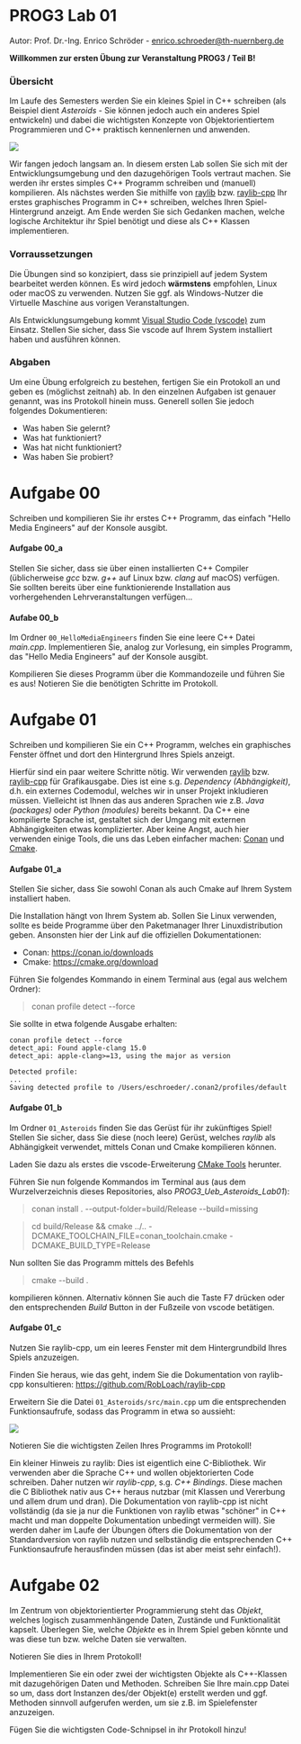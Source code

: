 # PROG3 Lab 01
Autor: Prof. Dr.-Ing. Enrico Schröder - enrico.schroeder@th-nuernberg.de

**Willkommen zur ersten Übung zur Veranstaltung PROG3 / Teil B!**

### Übersicht
Im Laufe des Semesters werden Sie ein kleines Spiel in C++ schreiben (als Beispiel dient *Asteroids* - Sie können jedoch auch ein anderes Spiel entwickeln) und dabei die wichtigsten Konzepte von Objektorientiertem Programmieren und C++ praktisch kennenlernen und anwenden.

![](screenshot_asteroids.png)

Wir fangen jedoch langsam an. In diesem ersten Lab sollen Sie sich mit der Entwicklungsumgebung und den dazugehörigen Tools vertraut machen. Sie werden ihr erstes simples C++ Programm schreiben und (manuell) kompilieren. Als nächstes werden Sie mithilfe von [raylib](https://www.raylib.com) bzw. [raylib-cpp](https://github.com/RobLoach/raylib-cpp) Ihr erstes graphisches Programm in C++ schreiben, welches Ihren Spiel-Hintergrund anzeigt. Am Ende werden Sie sich Gedanken machen, welche logische Architektur ihr Spiel benötigt und diese als C++ Klassen implementieren.


### Vorraussetzungen
Die Übungen sind so konzipiert, dass sie prinzipiell auf jedem System bearbeitet werden können. Es wird jedoch **wärmstens** empfohlen, Linux oder macOS zu verwenden. Nutzen Sie ggf. als Windows-Nutzer die Virtuelle Maschine aus vorigen Veranstaltungen. 

Als Entwicklungsumgebung kommt [Visual Studio Code (vscode)](https://code.visualstudio.com) zum Einsatz. Stellen Sie sicher, dass Sie vscode auf Ihrem System installiert haben und ausführen können.

### Abgaben
Um eine Übung erfolgreich zu bestehen, fertigen Sie ein Protokoll an und geben es (möglichst zeitnah) ab. In den einzelnen Aufgaben ist genauer genannt, was ins Protokoll hinein muss. Generell sollen Sie jedoch folgendes Dokumentieren:
* Was haben Sie gelernt?
* Was hat funktioniert?
* Was hat nicht funktioniert?
* Was haben Sie probiert?

# Aufgabe 00
Schreiben und kompilieren Sie ihr erstes C++ Programm, das einfach "Hello Media Engineers" auf der Konsole ausgibt.  

#### Aufgabe 00_a
Stellen Sie sicher, dass sie über einen installierten C++ Compiler (üblicherweise *gcc* bzw. *g++* auf Linux bzw. *clang* auf macOS) verfügen. Sie sollten bereits über eine funktionierende Installation aus vorhergehenden Lehrveranstaltungen verfügen...
####  Aufabe 00_b
Im Ordner `00_HelloMediaEngineers` finden Sie eine leere C++ Datei *main.cpp*. Implementieren Sie, analog zur Vorlesung, ein simples Programm, das "Hello Media Engineers" auf der Konsole ausgibt.

Kompilieren Sie dieses Programm über die Kommandozeile und führen Sie es aus! Notieren Sie die benötigten Schritte im Protokoll.

# Aufgabe 01
Schreiben und kompilieren Sie ein C++ Programm, welches ein graphisches Fenster öffnet und dort den Hintergrund Ihres Spiels anzeigt.

Hierfür sind ein paar weitere Schritte nötig. Wir verwenden [raylib](https://www.raylib.com) bzw. [raylib-cpp](https://github.com/RobLoach/raylib-cpp) für Grafikausgabe. Dies ist eine s.g. *Dependency (Abhängigkeit)*, d.h. ein externes Codemodul, welches wir in unser Projekt inkludieren müssen. Vielleicht ist Ihnen das aus anderen Sprachen wie z.B. *Java (packages)* oder *Python (modules)* bereits bekannt. Da C++ eine kompilierte Sprache ist, gestaltet sich der Umgang mit externen Abhängigkeiten etwas komplizierter. Aber keine Angst, auch hier verwenden einige Tools, die uns das Leben einfacher machen: [Conan](https://conan.io) und [Cmake](https://cmake.org).

#### Aufgabe 01_a
Stellen Sie sicher, dass Sie sowohl Conan als auch Cmake auf Ihrem System installiert haben.

Die Installation hängt von Ihrem System ab. Sollen Sie Linux verwenden, sollte es beide Programme über den Paketmanager Ihrer Linuxdistribution geben. Ansonsten hier der Link auf die offiziellen Dokumentationen:
* Conan: https://conan.io/downloads
* Cmake: https://cmake.org/download

Führen Sie folgendes Kommando in einem Terminal aus (egal aus welchem Ordner):
> conan profile detect --force

Sie sollte in etwa folgende Ausgabe erhalten:
```
conan profile detect --force
detect_api: Found apple-clang 15.0
detect_api: apple-clang>=13, using the major as version

Detected profile:
...
Saving detected profile to /Users/eschroeder/.conan2/profiles/default
```
#### Aufgabe 01_b
Im Ordner ```01_Asteroids``` finden Sie das Gerüst für ihr zukünftiges Spiel! 
Stellen Sie sicher, dass Sie diese (noch leere) Gerüst, welches *raylib* als Abhängigkeit verwendet, mittels Conan und Cmake kompilieren können. 

Laden Sie dazu als erstes die vscode-Erweiterung [CMake Tools](https://marketplace.visualstudio.com/items?itemName=ms-vscode.cmake-tools) herunter.

Führen Sie nun folgende Kommandos im Terminal aus (aus dem Wurzelverzeichnis dieses Repositories, also *PROG3_Ueb_Asteroids_Lab01*):
> conan install . --output-folder=build/Release --build=missing

> cd build/Release && cmake ../.. -DCMAKE_TOOLCHAIN_FILE=conan_toolchain.cmake -DCMAKE_BUILD_TYPE=Release

Nun sollten Sie das Programm mittels des Befehls 

>cmake --build .

kompilieren können. Alternativ können Sie auch die Taste F7 drücken oder den entsprechenden *Build* Button in der Fußzeile von vscode betätigen.

#### Aufgabe 01_c
Nutzen Sie raylib-cpp, um ein leeres Fenster mit dem Hintergrundbild Ihres Spiels anzuzeigen.

Finden Sie heraus, wie das geht, indem Sie die Dokumentation von raylib-cpp konsultieren: https://github.com/RobLoach/raylib-cpp

Erweitern Sie die Datei ```01_Asteroids/src/main.cpp``` um die entsprechenden Funktionsaufrufe, sodass das Programm in etwa so aussieht:

![](screenshot_background.png)

Notieren Sie die wichtigsten Zeilen Ihres Programms im Protokoll!

Ein kleiner Hinweis zu raylib: Dies ist eigentlich eine C-Bibliothek. Wir verwenden aber die Sprache C++ und wollen objektorierten Code schreiben. Daher nutzen wir *raylib-cpp*, s.g. *C++ Bindings*. Diese machen die C Bibliothek nativ aus C++ heraus nutzbar (mit Klassen und Vererbung und allem drum und dran). Die Dokumentation von raylib-cpp ist nicht vollständig (da sie ja nur die Funktionen von raylib etwas "schöner" in C++ macht und man doppelte Dokumentation unbedingt vermeiden will). Sie werden daher im Laufe der Übungen öfters die Dokumentation von der Standardversion von raylib nutzen und selbständig die entsprechenden C++ Funktionsaufrufe herausfinden müssen (das ist aber meist sehr einfach!). 

# Aufgabe 02
Im Zentrum von objektorientierter Programmierung steht das *Objekt*, welches logisch zusammenhängende Daten, Zustände und Funktionalität kapselt. Überlegen Sie, welche *Objekte* es in Ihrem Spiel geben könnte und was diese tun bzw. welche Daten sie verwalten. 

Notieren Sie dies in Ihrem Protokoll!

Implementieren Sie ein oder zwei der wichtigsten Objekte als C++-Klassen mit dazugehörigen Daten und Methoden. Schreiben Sie Ihre main.cpp Datei so um, dass dort Instanzen des/der Objekt(e) erstellt werden und ggf. Methoden sinnvoll aufgerufen werden, um sie z.B. im Spielefenster anzuzeigen. 

Fügen Sie die wichtigsten Code-Schnipsel in ihr Protokoll hinzu!